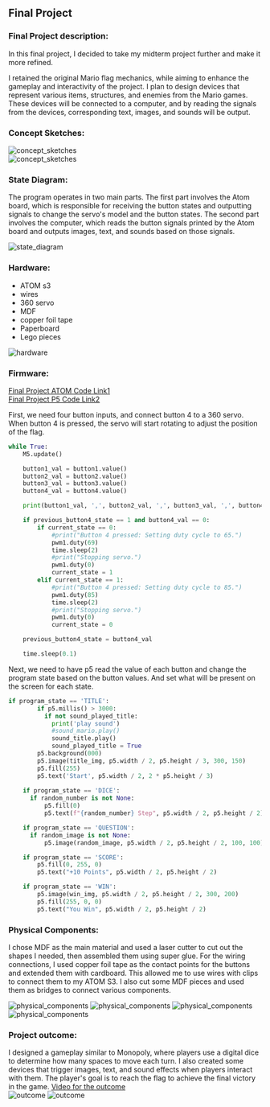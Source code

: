## Final Project
### Final Project description:  
In this final project, I decided to take my midterm project further and make it more refined. 

I retained the original Mario flag mechanics, while aiming to enhance the gameplay and interactivity of the project. I plan to design devices that represent various items, structures, and enemies from the Mario games. These devices will be connected to a computer, and by reading the signals from the devices, corresponding text, images, and sounds will be output.

### Concept Sketches:  
![concept_sketches](concept_sketches.png)  
![concept_sketches](concept_sketches2.png)  

### State Diagram:  
The program operates in two main parts. The first part involves the Atom board, which is responsible for receiving the button states and outputting signals to change the servo's model and the button states. The second part involves the computer, which reads the button signals printed by the Atom board and outputs images, text, and sounds based on those signals.

![state_diagram](State_Diagram.png)  

### Hardware:  
* ATOM s3
* wires
* 360 servo
* MDF
* copper foil tape
* Paperboard
* Lego pieces

![hardware](hardware.jpg)  

### Firmware:
[Final Project ATOM Code Link1](test.py)  
[Final Project P5 Code Link2](main.py)  

First, we need four button inputs, and connect button 4 to a 360 servo. When button 4 is pressed, the servo will start rotating to adjust the position of the flag.

```Python
while True:
    M5.update()

    button1_val = button1.value()
    button2_val = button2.value()
    button3_val = button3.value()
    button4_val = button4.value()

    print(button1_val, ',', button2_val, ',', button3_val, ',', button4_val)

    if previous_button4_state == 1 and button4_val == 0: 
        if current_state == 0:
            #print("Button 4 pressed: Setting duty cycle to 65.")
            pwm1.duty(69) 
            time.sleep(2)  
            #print("Stopping servo.")
            pwm1.duty(0)  
            current_state = 1  
        elif current_state == 1:
            #print("Button 4 pressed: Setting duty cycle to 85.")
            pwm1.duty(85)  
            time.sleep(2)  
            #print("Stopping servo.")
            pwm1.duty(0)  
            current_state = 0  

    previous_button4_state = button4_val

    time.sleep(0.1)
```

Next, we need to have p5 read the value of each button and change the program state based on the button values.
And set what will be present on the screen for each state.

```Python
if program_state == 'TITLE':
        if p5.millis() > 3000:
          if not sound_played_title:
            print('play sound')
            #sound_mario.play()
            sound_title.play()  
            sound_played_title = True
        p5.background(000)
        p5.image(title_img, p5.width / 2, p5.height / 3, 300, 150)  
        p5.fill(255)
        p5.text('Start', p5.width / 2, 2 * p5.height / 3) 
    
    if program_state == 'DICE':
      if random_number is not None:
          p5.fill(0)
          p5.text(f"{random_number} Step", p5.width / 2, p5.height / 2)

    if program_state == 'QUESTION':
      if random_image is not None:
          p5.image(random_image, p5.width / 2, p5.height / 2, 100, 100)

    if program_state == 'SCORE':
        p5.fill(0, 255, 0)
        p5.text("+10 Points", p5.width / 2, p5.height / 2)

    if program_state == 'WIN':
        p5.image(win_img, p5.width / 2, p5.height / 2, 300, 200)  
        p5.fill(255, 0, 0)
        p5.text("You Win", p5.width / 2, p5.height / 2)
```

### Physical Components:
I chose MDF as the main material and used a laser cutter to cut out the shapes I needed, then assembled them using super glue. For the wiring connections, I used copper foil tape as the contact points for the buttons and extended them with cardboard. This allowed me to use wires with clips to connect them to my ATOM S3. I also cut some MDF pieces and used them as bridges to connect various components.

![physical_components](physical_components1.jpg)
![physical_components](physical_components2.jpg)
![physical_components](physical_components3.jpg)
![physical_components](physical_components4.jpg)

### Project outcome:
I designed a gameplay similar to Monopoly, where players use a digital dice to determine how many spaces to move each turn. I also created some devices that trigger images, text, and sound effects when players interact with them. The player's goal is to reach the flag to achieve the final victory in the game.
[Video for the outcome](outcome.mp4)  
![outcome](outcome1.jpg)
![outcome](outcome2.jpg)
